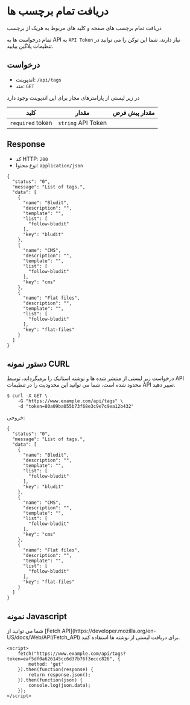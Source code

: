 # دریافت تمام برچسب ها
<!-- position: 7 -->

دریافت تمام برچسب های صفحه و کلید های مربوط به هریک از برچسب

تمام درخواست ها به API به `API Token` نیاز دارند، شما این توکن را می توانید در تنظیمات پلاگین بیابید.


<h2 id="request">درخواست</h2>

- اندپوینت: `/api/tags`
- متد: `GET`

در زیر لیستی از پارامترهای مجاز برای این اندپوینت وجود دارد

| کلید | مقدار | مقدار پیش فرض |
|-----|-------|---------------|
| `required` token | `string` API Token | |

<h2 id="response">Response</h2>

- کد HTTP: `200`
- نوع محتوا: `application/json`

```
{
  "status": "0",
  "message": "List of tags.",
  "data": [
    {
      "name": "Bludit",
      "description": "",
      "template": "",
      "list": [
        "follow-bludit"
      ],
      "key": "bludit"
    },
    {
      "name": "CMS",
      "description": "",
      "template": "",
      "list": [
        "follow-bludit"
      ],
      "key": "cms"
    },
    {
      "name": "Flat files",
      "description": "",
      "template": "",
      "list": [
        "follow-bludit"
      ],
      "key": "flat-files"
    }
  ]
}
```

<h2 id="curl-example">دستور نمونه CURL</h2>
درخواست زیر لیستی از منتشر شده ها و نوشته استاتیک را برمیگرداند، توسط API محدود شده است، شما می توانید این محدودیت را در تنظیمات API تغییر دهید.

```
$ curl -X GET \
	-G "https://www.example.com/api/tags" \
	-d "token=80a09ba055b73f68e3c9e7c9ea12b432"
```

خروجی:
```
{
  "status": "0",
  "message": "List of tags.",
  "data": [
    {
      "name": "Bludit",
      "description": "",
      "template": "",
      "list": [
        "follow-bludit"
      ],
      "key": "bludit"
    },
    {
      "name": "CMS",
      "description": "",
      "template": "",
      "list": [
        "follow-bludit"
      ],
      "key": "cms"
    },
    {
      "name": "Flat files",
      "description": "",
      "template": "",
      "list": [
        "follow-bludit"
      ],
      "key": "flat-files"
    }
  ]
}
```

<h2 id="javascript-example">نمونه Javascript</h2>
شما می توانید از [Fetch API](https://developer.mozilla.org/en-US/docs/Web/API/Fetch_API) برای دریافت لیستی از نوشته ها استفاده کنید.

```
<script>
	fetch("https://www.example.com/api/tags?token=eaf5df0a626145cc6d37b76f3eccc826", {
		method: 'get'
	}).then(function(response) {
		return response.json();
	}).then(function(json) {
		console.log(json.data);
	});
</script>
```
